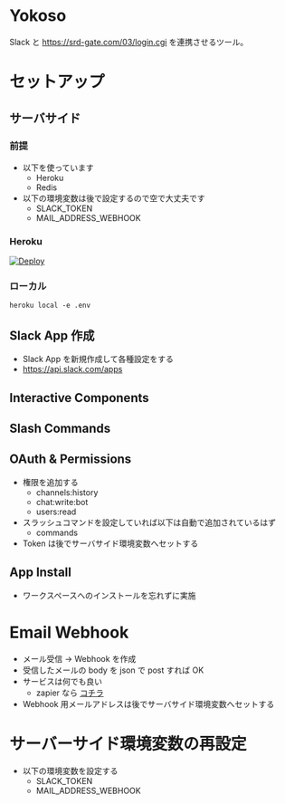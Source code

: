 # Yokoso

Slack と https://srd-gate.com/03/login.cgi を連携させるツール。

# セットアップ

## サーバサイド

### 前提

- 以下を使っています
  - Heroku
  - Redis
- 以下の環境変数は後で設定するので空で大丈夫です
  - SLACK_TOKEN
  - MAIL_ADDRESS_WEBHOOK

### Heroku

[![Deploy](https://www.herokucdn.com/deploy/button.svg)](https://heroku.com/deploy)

### ローカル

```
heroku local -e .env
```

## Slack App 作成

- Slack App を新規作成して各種設定をする
- https://api.slack.com/apps

## Interactive Components

## Slash Commands

## OAuth & Permissions

- 権限を追加する
    - channels:history
    - chat:write:bot
    - users:read
- スラッシュコマンドを設定していれば以下は自動で追加されているはず
    - commands
- Token は後でサーバサイド環境変数へセットする

## App Install

- ワークスペースへのインストールを忘れずに実施

# Email Webhook

- メール受信 -> Webhook を作成
- 受信したメールの body を json で post すれば OK
- サービスは何でも良い
    - zapier なら [コチラ](https://zapier.com/app/editor/template/9205?selected_apis=ZapierMailAPI%2CWebHookAPI)
- Webhook 用メールアドレスは後でサーバサイド環境変数へセットする

# サーバーサイド環境変数の再設定

- 以下の環境変数を設定する
  - SLACK_TOKEN
  - MAIL_ADDRESS_WEBHOOK
